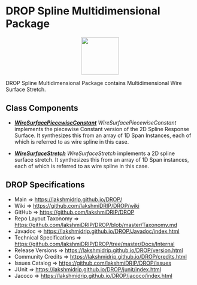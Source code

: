 # DROP Spline Multidimensional Package

<p align="center"><img src="https://github.com/lakshmiDRIP/DROP/blob/master/DRIP_Logo.gif?raw=true" width="100"></p>

DROP Spline Multidimensional Package contains Multidimensional Wire Surface Stretch.


## Class Components

 * [***WireSurfacePiecewiseConstant***](https://github.com/lakshmiDRIP/DROP/tree/master/src/main/java/org/drip/spline/multidimensional/WireSurfacePiecewiseConstant.java)
 <i>WireSurfacePiecewiseConstant</i> implements the piecewise Constant version of the 2D Spline Response
 Surface. It synthesizes this from an array of 1D Span Instances, each of which is referred to as wire spline
 in this case.

 * [***WireSurfaceStretch***](https://github.com/lakshmiDRIP/DROP/tree/master/src/main/java/org/drip/spline/multidimensional/WireSurfaceStretch.java)
 <i>WireSurfaceStretch</i> implements a 2D spline surface stretch. It synthesizes this from an array of 1D
 Span instances, each of which is referred to as wire spline in this case.


## DROP Specifications

 * Main                     => https://lakshmidrip.github.io/DROP/
 * Wiki                     => https://github.com/lakshmiDRIP/DROP/wiki
 * GitHub                   => https://github.com/lakshmiDRIP/DROP
 * Repo Layout Taxonomy     => https://github.com/lakshmiDRIP/DROP/blob/master/Taxonomy.md
 * Javadoc                  => https://lakshmidrip.github.io/DROP/Javadoc/index.html
 * Technical Specifications => https://github.com/lakshmiDRIP/DROP/tree/master/Docs/Internal
 * Release Versions         => https://lakshmidrip.github.io/DROP/version.html
 * Community Credits        => https://lakshmidrip.github.io/DROP/credits.html
 * Issues Catalog           => https://github.com/lakshmiDRIP/DROP/issues
 * JUnit                    => https://lakshmidrip.github.io/DROP/junit/index.html
 * Jacoco                   => https://lakshmidrip.github.io/DROP/jacoco/index.html
